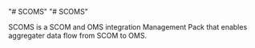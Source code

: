 "# SCOMS" 
"# SCOMS" 

SCOMS is a SCOM and OMS integration Management Pack that enables aggregater data flow from SCOM to OMS.